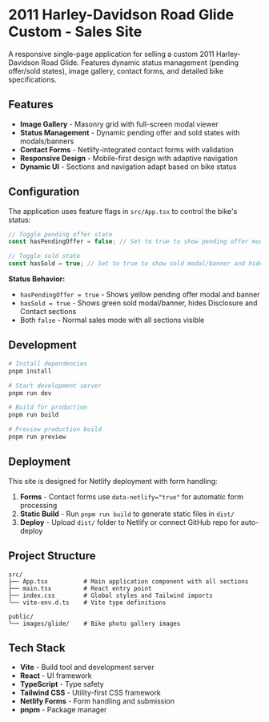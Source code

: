 # 2011 Harley-Davidson Road Glide Custom - Sales Site

A responsive single-page application for selling a custom 2011 Harley-Davidson Road Glide. Features dynamic status management (pending offer/sold states), image gallery, contact forms, and detailed bike specifications.

## Features

- **Image Gallery** - Masonry grid with full-screen modal viewer
- **Status Management** - Dynamic pending offer and sold states with modals/banners
- **Contact Forms** - Netlify-integrated contact forms with validation
- **Responsive Design** - Mobile-first design with adaptive navigation
- **Dynamic UI** - Sections and navigation adapt based on bike status

## Configuration

The application uses feature flags in `src/App.tsx` to control the bike's status:

```typescript
// Toggle pending offer state
const hasPendingOffer = false; // Set to true to show pending offer modal/banner

// Toggle sold state  
const hasSold = true; // Set to true to show sold modal/banner and hide contact sections
```

**Status Behavior:**
- `hasPendingOffer = true` - Shows yellow pending offer modal and banner
- `hasSold = true` - Shows green sold modal/banner, hides Disclosure and Contact sections
- Both `false` - Normal sales mode with all sections visible

## Development

```bash
# Install dependencies
pnpm install

# Start development server
pnpm run dev

# Build for production
pnpm run build

# Preview production build
pnpm run preview
```

## Deployment

This site is designed for Netlify deployment with form handling:

1. **Forms** - Contact forms use `data-netlify="true"` for automatic form processing
2. **Static Build** - Run `pnpm run build` to generate static files in `dist/`
3. **Deploy** - Upload `dist/` folder to Netlify or connect GitHub repo for auto-deploy

## Project Structure

```
src/
├── App.tsx          # Main application component with all sections
├── main.tsx         # React entry point
├── index.css        # Global styles and Tailwind imports
└── vite-env.d.ts    # Vite type definitions

public/
└── images/glide/    # Bike photo gallery images
```

## Tech Stack

- **Vite** - Build tool and development server
- **React** - UI framework
- **TypeScript** - Type safety
- **Tailwind CSS** - Utility-first CSS framework
- **Netlify Forms** - Form handling and submission
- **pnpm** - Package manager